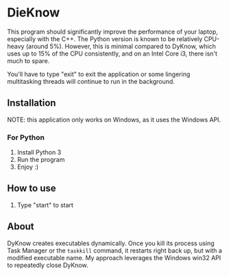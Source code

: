 # DieKnow

This program should significantly improve the performance of your laptop, especially with the C++. The Python version is known to be relatively CPU-heavy (around 5%). However, this is minimal compared to DyKnow, which uses up to 15% of the CPU consistently, and on an Intel Core i3, there isn't much to spare.

You'll have to type "exit" to exit the application or some lingering multitasking threads will continue to run in the background.

## Installation

NOTE: this application only works on Windows, as it uses the Windows API.

### For Python

1. Install Python 3
2. Run the program
3. Enjoy :)

## How to use

1. Type "start" to start

## About

DyKnow creates executables dynamically. Once you kill its process using Task Manager or the `taskkill` command, it restarts right back up, but with a modified executable name. My approach leverages the Windows win32 API to repeatedly close DyKnow.
